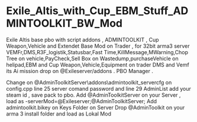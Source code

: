 # Exile_Altis_with_Cup_EBM_Stuff_ADMINTOOLKIT_BW_Mod
 Exile Altis base pbo with script addons , ADMINTOOLKIT , Cup Weapon,Vehicle and Extendet Base Mod on Trader , for 32bit arma3 server VEMFr,DMS,R3F_logistik,Statusbar,Fast Time,KillMessage,MWarning,Chop Tree on vehicle,PayCheck,Sell Box on Wastedump,purchaseVehicle on helipad,EBM and Cup Weapon,Vehicle,Equipment on trader DMS and Vemf its Ai mission drop on @Exileserver/addons . PBO Manager .

Change on @AdminToolkitServer\addons\admintoolkit_servercfg on config.cpp line 25 server comand password and line 29 AdminList add your steam id , save pack to pbo.
Add @AdminToolkitServer on your Server , load as -serverMod=@Exileserver;@AdminToolkitServer;
Add admintoolkit.bikey on Keys Folder on Server
Drop @AdminToolkit on your arma 3 install folder and load as Lokal Mod 
